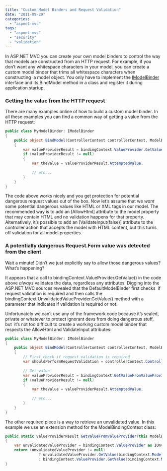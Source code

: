 ```yaml
---
title: "Custom Model Binders and Request Validation"
date: "2011-09-29"
categories: 
  - "aspnet-mvc"
tags: 
  - "aspnet-mvc"
  - "security"
  - "validation"
---
```


In ASP.NET MVC you can create your own model binders to control the way that models are constructed from an HTTP request. For example, if you don’t want any whitespace characters in your model, you can create a custom model binder that trims all whitespace characters when constructing  a model object. You only have to implement the [IModelBinder](http://msdn.microsoft.com/en-us/library/system.web.mvc.imodelbinder.aspx) interface and its BindModel method in a class and register it during application startup.

### Getting the value from the HTTP request

There are many examples online of how to build a custom model binder. In all these examples you can find a common way of getting a value from the HTTP request:

```csharp
public class MyModelBinder: IModelBinder
{
    public object BindModel(ControllerContext controllerContext, ModelBindingContext bindingContext)
    {
        var valueProviderResult = bindingContext.ValueProvider.GetValue(bindingContext.ModelName);
        if (valueProviderResult != null)
        {
            var theValue = valueProviderResult.AttemptedValue;
    
            // etc...
        }
    }
}
```

The code above works nicely and you get protection for potential dangerous request values out of the box. Now let’s assume that we _want_ some potential dangerous values like HTML or XML tags in our model. The recommended way is to add an \[AllowHtml\] attribute to the model property that may contain HTML and no validation happens for that property. Alternatively, it’s possible to add an \[ValidateInput(false)\] attribute to the controller action that accepts the model with HTML content, but this turns off validation for all model properties.

### A potentially dangerous Request.Form value was detected from the client

Wait a minute! Didn’t we just explicitly say to allow those dangerous values? What’s happening?

It appears that a call to bindingContext.ValueProvider.GetValue() in the code above _always_ validates the data, regardless any attributes. Digging into the ASP.NET MVC sources revealed that the DefaultModelBinder first checks  if request validation is required and then calls the bindingContext.UnvalidatedValueProvider.GetValue() method with a parameter that indicates if validation is required or not.

Unfortunately we can’t use any of the framework code because it’s sealed, private or whatever to protect ignorant devs from doing dangerous stuff, but  it’s not too difficult to create a working custom model binder that respects the AllowHtml and ValidateInput attributes:

```csharp
public class MyModelBinder: IModelBinder
{
    public object BindModel(ControllerContext controllerContext, ModelBindingContext bindingContext)
    {
        // First check if request validation is required
        var shouldPerformRequestValidation = controllerContext.Controller.ValidateRequest && bindingContext.ModelMetadata.RequestValidationEnabled;
        
        // Get value
        var valueProviderResult = bindingContext.GetValueFromValueProvider(shouldPerformRequestValidation);
        if (valueProviderResult != null)
        {
            var theValue = valueProviderResult.AttemptedValue;
    
            // etc...
        }
    }
}
```

The other required piece is a way to retrieve an unvalidated value. In this example we use an extension method for the ModelBindingContext class:

```csharp
public static ValueProviderResult GetValueFromValueProvider(this ModelBindingContext bindingContext, bool performRequestValidation)
{
    var unvalidatedValueProvider = bindingContext.ValueProvider as IUnvalidatedValueProvider;
    return (unvalidatedValueProvider != null)
               ? unvalidatedValueProvider.GetValue(bindingContext.ModelName, !performRequestValidation)
               : bindingContext.ValueProvider.GetValue(bindingContext.ModelName);
}
```
